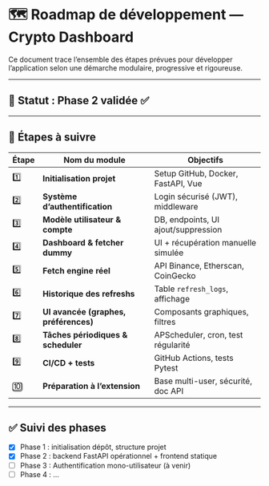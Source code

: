 # 🗺️ Roadmap de développement — Crypto Dashboard

Ce document trace l’ensemble des étapes prévues pour développer l’application selon une démarche modulaire, progressive et rigoureuse.

---

## 📌 Statut : Phase 2 validée ✅

---

## 📆 Étapes à suivre

| Étape | Nom du module                         | Objectifs |
|-------|---------------------------------------|-----------|
| 1️⃣   | **Initialisation projet**             | Setup GitHub, Docker, FastAPI, Vue |
| 2️⃣   | **Système d’authentification**        | Login sécurisé (JWT), middleware |
| 3️⃣   | **Modèle utilisateur & compte**       | DB, endpoints, UI ajout/suppression |
| 4️⃣   | **Dashboard & fetcher dummy**         | UI + récupération manuelle simulée |
| 5️⃣   | **Fetch engine réel**                 | API Binance, Etherscan, CoinGecko |
| 6️⃣   | **Historique des refreshs**           | Table `refresh_logs`, affichage |
| 7️⃣   | **UI avancée (graphes, préférences)** | Composants graphiques, filtres |
| 8️⃣   | **Tâches périodiques & scheduler**    | APScheduler, cron, test régularité |
| 9️⃣   | **CI/CD + tests**                     | GitHub Actions, tests Pytest |
| 🔟    | **Préparation à l’extension**         | Base multi-user, sécurité, doc API |

---

## ✅ Suivi des phases

- [x] Phase 1 : initialisation dépôt, structure projet
- [x] Phase 2 : backend FastAPI opérationnel + frontend statique
- [ ] Phase 3 : Authentification mono-utilisateur (à venir)
- [ ] Phase 4 : ...
